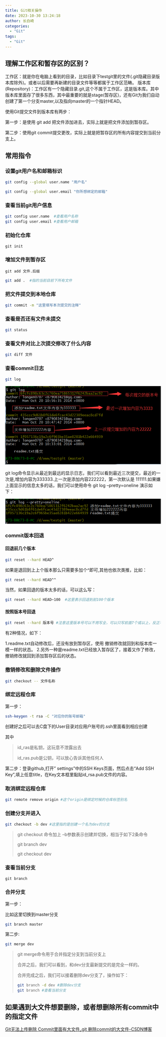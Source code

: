```yaml
---
title: Git相关操作
date: 2023-10-30 13:24:18
author: 长白崎
categories:
  - "Git"
tags:
  - "Git"
---
```








## 理解工作区和暂存区的区别？



工作区：就是你在电脑上看到的目录，比如目录下testgit里的文件(.git隐藏目录版本库除外)。或者以后需要再新建的目录文件等等都属于工作区范畴。
版本库(Repository)：工作区有一个隐藏目录.git,这个不属于工作区，这是版本库。其中版本库里面存了很多东西，其中最重要的就是stage(暂存区)，还有Git为我们自动创建了第一个分支master,以及指向master的一个指针HEAD。

使用Git提交文件到版本库有两步：

第一步：是使用 git add 把文件添加进去，实际上就是把文件添加到暂存区。

第二步：使用git commit提交更改，实际上就是把暂存区的所有内容提交到当前分支上。







## 常用指令

### 设置git用户名和邮箱标识

```sh
git config --global user.name "用户名"
```

```sh
git config --global user.email "你所想绑定的邮箱"
```



### 查看当前git用户信息 

```sh
git config user.name  #查看用户名称 
git config user.email #查看用户邮箱
```





### 初始化仓库

```shell
git init
```

### 增加文件到暂存区

```shell
git add 文件.后缀
```

```sh
git add .  #指的当前目前下所有文件
```



### 把文件提交到本地仓库

```sh
git commit -m "这里填写本次提交的注释"
```





### 查看是否还有文件未提交

```sh
git status
```





### 查看文件对比上次提交修改了什么内容

```sh
git diff 文件
```





### 查看commit日志

```sh
git log
```

![v2-a1ac2eeac5fb8539577344d1e04f25d0_720w](./Git相关操作/images/v2-a1ac2eeac5fb8539577344d1e04f25d0_720w-1706023490308-26.png)



git log命令显示从最近到最远的显示日志，我们可以看到最近三次提交，最近的一次是,增加内容为333333.上一次是添加内容222222，第一次默认是 111111.如果嫌上面显示的信息太多的话，我们可以使用命令 git log –pretty=oneline 演示如下：



![v2-3ad25c769207ede4169452b6724b4324_720w](./Git相关操作/images/v2-3ad25c769207ede4169452b6724b4324_720w-1706023483783-24.png)



### commit版本回退

#### 回退前几个版本

```sh
git reset --hard HEAD^
```

如果是退回到上上个版本那么只需要多加个^即可,其他也依次类推，比如：

```sh
git reset --hard HEAD^^
```

当然，如果回退的版本太多的话，可以这么写：

```sh
git reset --hard HEAD~100  #这里表示回退到前100个版本
```



#### 按照版本号回退

```sh
git reset --hard 版本号 #注意这里版本号可以不用写全，可以只写前面7个或以上，反正不会和其他版本产生歧义就行
```

有2种情况，如下：

1.readme.txt自动修改后，还没有放到暂存区，使用 撤销修改就回到和版本库一模一样的状态。
2.另外一种是readme.txt已经放入暂存区了，接着又作了修改，撤销修改就回到添加暂存区后的状态。



### 撤销修改和删除文件操作

```sh
git checkout -- 文件名称
```



### 绑定远程仓库

第一步：

``` sh
ssh-keygen -t rsa -C "对应你的账号邮箱"
```

创建好之后可以去C盘下的User目录对应用户账号的.ssh里面看到相应创建

其中

> id_ras是私钥，这玩意不泄露出去
>
> id_ras.pub是公钥，可以放心告诉其他任何人

第二步：登录github,打开” settings”中的SSH Keys页面，然后点击“Add SSH Key”,填上任意title，在Key文本框里黏贴id_rsa.pub文件的内容。





### 取消绑定远程仓库

```sh
git remote remove origin #这个origin是绑定时候的仓库标签别名
```



### 创建分支并进入

```sh
git checkout -b dev #这里指的是创建一个名为dev的分支
```

> git checkout 命令加上 –b参数表示创建并切换，相当于如下2条命令
>
> git branch dev
>
> git checkout dev



### 查看当前分支

```
git branch
```







### 合并分支

第一步：

比如这里切换到master分支

```sh
git branch master
```

第二步:

```sh
git merge dev
```

> git merge命令用于合并指定分支到当前分支上
>
> 合并之后，我们可以看到，和dev分支最新提交的是完全一样的。
>
> 合并完成之后，我们可以接着删除dev分支了，操作如下：
>
> ```sh
> git branch -d dev #删除dev分支
> git branch #查看当前分支
> ```
>
> 



## 如果遇到大文件想要删除，或者想删除所有commit中的指定文件

[Git无法上传删除 Commit里面有大文件_git 删除commit的大文件-CSDN博客](https://blog.csdn.net/LoveFHM/article/details/131563696)